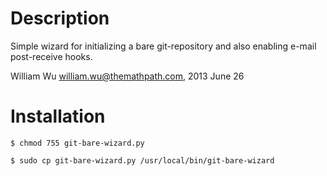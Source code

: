 Description
=============================================
Simple wizard for initializing a bare git-repository and also enabling e-mail post-receive hooks.

William Wu <william.wu@themathpath.com>, 2013 June 26


Installation
=============================================
	$ chmod 755 git-bare-wizard.py

	$ sudo cp git-bare-wizard.py /usr/local/bin/git-bare-wizard

